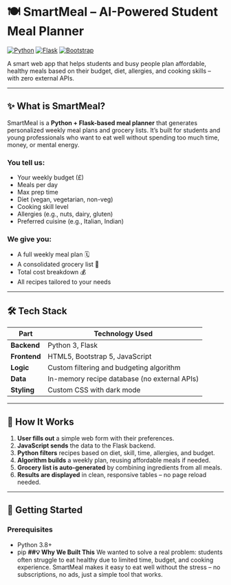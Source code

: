 # 🍽️ SmartMeal – AI-Powered Student Meal Planner

[![Python](https://img.shields.io/badge/Python-3.8%2B-blue)](https://www.python.org/)
[![Flask](https://img.shields.io/badge/Flask-2.3-lightgrey)](https://flask.palletsprojects.com/)
[![Bootstrap](https://img.shields.io/badge/Bootstrap-5.3-purple)](https://getbootstrap.com/)


A smart web app that helps students and busy people plan affordable, healthy meals based on their budget, diet, allergies, and cooking skills – with zero external APIs.

---

## ✨ What is SmartMeal?

SmartMeal is a **Python + Flask-based meal planner** that generates personalized weekly meal plans and grocery lists. It’s built for students and young professionals who want to eat well without spending too much time, money, or mental energy.

### You tell us:
- Your weekly budget (£)
- Meals per day
- Max prep time
- Diet (vegan, vegetarian, non-veg)
- Cooking skill level
- Allergies (e.g., nuts, dairy, gluten)
- Preferred cuisine (e.g., Italian, Indian)

### We give you:
- A full weekly meal plan 🗓️
- A consolidated grocery list 🛒
- Total cost breakdown 💰
- All recipes tailored to your needs

---

## 🛠️ Tech Stack

| Part           | Technology Used |
|----------------|-----------------|
| **Backend**    | Python 3, Flask |
| **Frontend**   | HTML5, Bootstrap 5, JavaScript |
| **Logic**      | Custom filtering and budgeting algorithm |
| **Data**       | In-memory recipe database (no external APIs) |
| **Styling**    | Custom CSS with dark mode |

---

## 🧠 How It Works

1. **User fills out** a simple web form with their preferences.
2. **JavaScript sends** the data to the Flask backend.
3. **Python filters** recipes based on diet, skill, time, allergies, and budget.
4. **Algorithm builds** a weekly plan, reusing affordable meals if needed.
5. **Grocery list is auto-generated** by combining ingredients from all meals.
6. **Results are displayed** in clean, responsive tables – no page reload needed.

---

## 🚀 Getting Started

### Prerequisites
- Python 3.8+
- pip
**##💡 Why We Built This**
We wanted to solve a real problem: students often struggle to eat healthy due to limited time, budget, and cooking experience. SmartMeal makes it easy to eat well without the stress – no subscriptions, no ads, just a simple tool that works.

